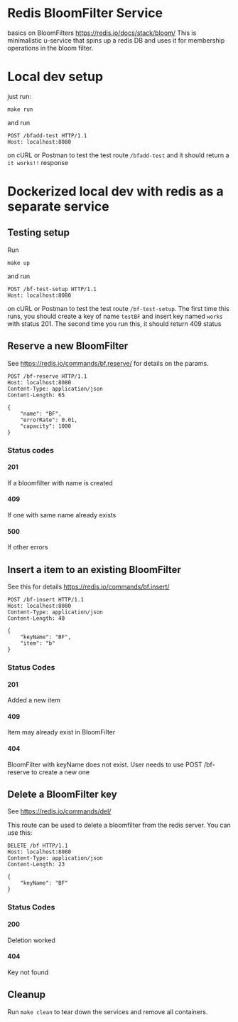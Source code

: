 # Redis BloomFilter Service

basics on BloomFilters https://redis.io/docs/stack/bloom/
This is minimalistic u-service that spins up a redis DB and uses it for membership operations in  the bloom filter.
# Local dev setup
just run:

```
make run
```
and run
```
POST /bfadd-test HTTP/1.1
Host: localhost:8080
```
on cURL or Postman to test the test route `/bfadd-test` and it should return a `it works!!` response

# Dockerized local dev with redis as a separate service

## Testing setup

Run
```
make up
```
and run
```
POST /bf-test-setup HTTP/1.1
Host: localhost:8080
```
on cURL or Postman to test the test route `/bf-test-setup`.
The first time this runs, you should create a key of name `testBF` and insert key named `works` with status 201. The second time you run this, it should return 409 status

## Reserve a new BloomFilter

See https://redis.io/commands/bf.reserve/ for details on the params.

```
POST /bf-reserve HTTP/1.1
Host: localhost:8080
Content-Type: application/json
Content-Length: 65

{
    "name": "BF", 
    "errorRate": 0.01,
    "capacity": 1000
}
```

### Status codes
#### 201
If a bloomfilter with name is created
#### 409
If one with same name already exists

#### 500
If other errors


## Insert a item to an existing BloomFilter

See this for details https://redis.io/commands/bf.insert/

```
POST /bf-insert HTTP/1.1
Host: localhost:8080
Content-Type: application/json
Content-Length: 40

{
    "keyName": "BF",
    "item": "b"
}
```
### Status Codes
#### 201
Added a new item

#### 409 
Item may already exist in BloomFilter

#### 404
BloomFilter with keyName does not exist.
User needs to use POST /bf-reserve to create a new one

## Delete a BloomFilter key
See https://redis.io/commands/del/

This route can be used to delete a bloomfilter from the redis server.
You can use this:
```
DELETE /bf HTTP/1.1
Host: localhost:8080
Content-Type: application/json
Content-Length: 23

{
    "keyName": "BF"
}
```

### Status Codes
#### 200
Deletion worked

#### 404
Key not found

## Cleanup
Run `make clean` to tear down the services and remove all containers.
